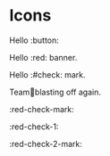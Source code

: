 # Icons

Hello :button:

Hello :red: banner.

Hello :#check: mark.

Team:rocket:blasting off again.

:red-check-mark:

:red-check-1:

:red-check-2-mark:

